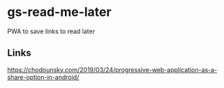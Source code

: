 # gs-read-me-later
PWA to save links to read later

## Links

https://chodounsky.com/2019/03/24/progressive-web-application-as-a-share-option-in-android/
